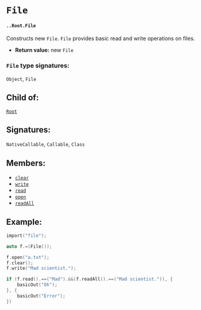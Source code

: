 # `File`

#### `..Root.File`

Constructs new `File`. `File` provides basic read and write operations on files.

* **Return value:** new `File`

### `File` type signatures:

`Object`, `File`

## Child of:

[`Root`](docs..Root.md)

## Signatures:

`NativeCallable`, `Callable`, `Class`

## Members:

- [`clear`](docs..Root.File.clear.md)
- [`write`](docs..Root.File.write.md)
- [`read`](docs..Root.File.read.md)
- [`open`](docs..Root.File.open.md)
- [`readAll`](docs..Root.File.readAll.md)

## Example:

```c
import("file");

auto f.=(File());

f.open("a.txt");
f.clear();
f.write("Mad scientist.");

if (f.read().==("Mad").&&(f.readAll().==("Mad scientist.")), {
    basicOut("Ok");
}, {
    basicOut("Error");
})
```